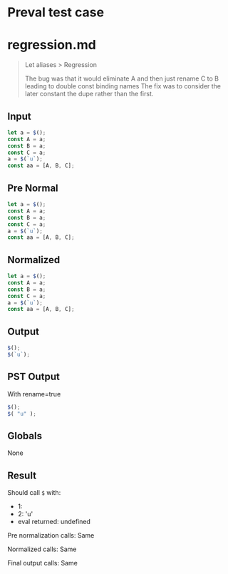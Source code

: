 # Preval test case

# regression.md

> Let aliases > Regression
>
> The bug was that it would eliminate A and then just rename C to B leading to double const binding names
> The fix was to consider the later constant the dupe rather than the first.

## Input

`````js filename=intro
let a = $();
const A = a;
const B = a;
const C = a;
a = $(`u`);
const aa = [A, B, C];
`````

## Pre Normal


`````js filename=intro
let a = $();
const A = a;
const B = a;
const C = a;
a = $(`u`);
const aa = [A, B, C];
`````

## Normalized


`````js filename=intro
let a = $();
const A = a;
const B = a;
const C = a;
a = $(`u`);
const aa = [A, B, C];
`````

## Output


`````js filename=intro
$();
$(`u`);
`````

## PST Output

With rename=true

`````js filename=intro
$();
$( "u" );
`````

## Globals

None

## Result

Should call `$` with:
 - 1: 
 - 2: 'u'
 - eval returned: undefined

Pre normalization calls: Same

Normalized calls: Same

Final output calls: Same
